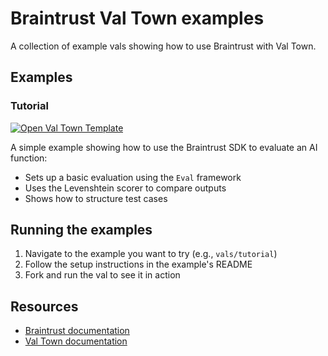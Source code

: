 # Braintrust Val Town examples

A collection of example vals showing how to use Braintrust with Val Town.

## Examples

### Tutorial

[![Open Val Town Template](https://stevekrouse-badge.web.val.run/?3)](https://esm.town/v/braintrust/sdk)

A simple example showing how to use the Braintrust SDK to evaluate an AI function:

- Sets up a basic evaluation using the `Eval` framework
- Uses the Levenshtein scorer to compare outputs
- Shows how to structure test cases

## Running the examples

1. Navigate to the example you want to try (e.g., `vals/tutorial`)
2. Follow the setup instructions in the example's README
3. Fork and run the val to see it in action

## Resources

- [Braintrust documentation](https://www.braintrust.dev/docs)
- [Val Town documentation](https://docs.val.town)
